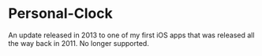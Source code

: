 Personal-Clock
==============

An update released in 2013 to one of my first iOS apps that was released all the way back in 2011. No longer supported.
